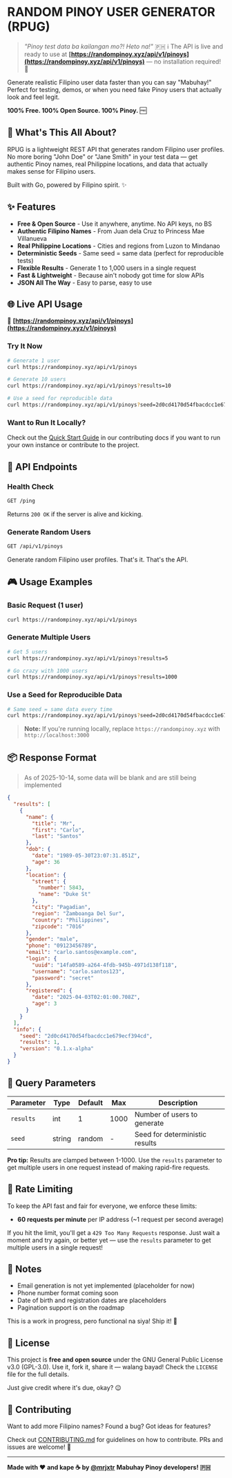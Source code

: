 # RANDOM PINOY USER GENERATOR (RPUG)

> _"Pinoy test data ba kailangan mo?! Heto na!"_ 🇵🇭
> ℹ️ The API is live and ready to use at **[https://randompinoy.xyz/api/v1/pinoys](https://randompinoy.xyz/api/v1/pinoys)** — no installation required! 🚀

Generate realistic Filipino user data faster than you can say "Mabuhay!" Perfect for testing, demos, or when you need fake Pinoy users that actually look and feel legit.

**100% Free. 100% Open Source. 100% Pinoy.** 🆓

## 🎯 What's This All About?

RPUG is a lightweight REST API that generates random Filipino user profiles. No more boring "John Doe" or "Jane Smith" in your test data — get authentic Pinoy names, real Philippine locations, and data that actually makes sense for Filipino users.

Built with Go, powered by Filipino spirit. ✨

## ✨ Features

- **Free & Open Source** - Use it anywhere, anytime. No API keys, no BS
- **Authentic Filipino Names** - From Juan dela Cruz to Princess Mae Villanueva
- **Real Philippine Locations** - Cities and regions from Luzon to Mindanao
- **Deterministic Seeds** - Same seed = same data (perfect for reproducible tests)
- **Flexible Results** - Generate 1 to 1,000 users in a single request
- **Fast & Lightweight** - Because ain't nobody got time for slow APIs
- **JSON All The Way** - Easy to parse, easy to use

## 🌐 Live API Usage

🔗 **[https://randompinoy.xyz/api/v1/pinoys](https://randompinoy.xyz/v1/pinoys)**

### Try It Now

```bash
# Generate 1 user
curl https://randompinoy.xyz/api/v1/pinoys

# Generate 10 users
curl https://randompinoy.xyz/api/v1/pinoys?results=10

# Use a seed for reproducible data
curl https://randompinoy.xyz/api/v1/pinoys?seed=2d0cd4170d54fbacdcc1e679ecf394cd
```

### Want to Run It Locally?

Check out the [Quick Start Guide](CONTRIBUTING.md#🛠️-development-setup) in our contributing docs if you want to run your own instance or contribute to the project.

## 📡 API Endpoints

### Health Check

```bash
GET /ping
```

Returns `200 OK` if the server is alive and kicking.

### Generate Random Users

```bash
GET /api/v1/pinoys
```

Generate random Filipino user profiles. That's it. That's the API.

## 🎮 Usage Examples

### Basic Request (1 user)

```bash
curl https://randompinoy.xyz/api/v1/pinoys
```

### Generate Multiple Users

```bash
# Get 5 users
curl https://randompinoy.xyz/api/v1/pinoys?results=5

# Go crazy with 1000 users
curl https://randompinoy.xyz/api/v1/pinoys?results=1000
```

### Use a Seed for Reproducible Data

```bash
# Same seed = same data every time
curl https://randompinoy.xyz/api/v1/pinoys?seed=2d0cd4170d54fbacdcc1e679ecf394cd
```

> **Note:** If you're running locally, replace `https://randompinoy.xyz` with `http://localhost:3000`

## 📦 Response Format

> As of 2025-10-14, some data will be blank and are still being implemented

```json
{
  "results": [
    {
      "name": {
        "title": "Mr",
        "first": "Carlo",
        "last": "Santos"
      },
      "dob": {
        "date": "1989-05-30T23:07:31.851Z",
        "age": 36
      },
      "location": {
        "street": {
          "number": 5843,
          "name": "Duke St"
        },
        "city": "Pagadian",
        "region": "Zamboanga Del Sur",
        "country": "Philippines",
        "zipcode": "7016"
      },
      "gender": "male",
      "phone": "09123456789",
      "email": "carlo.santos@example.com",
      "login": {
        "uuid": "14fa0589-a264-4fdb-945b-4971d138f118",
        "username": "carlo.santos123",
        "password": "secret"
      },
      "registered": {
        "date": "2025-04-03T02:01:00.708Z",
        "age": 3
      }
    }
  ],
  "info": {
    "seed": "2d0cd4170d54fbacdcc1e679ecf394cd",
    "results": 1,
    "version": "0.1.x-alpha"
  }
}
```

## 🔧 Query Parameters

| Parameter | Type   | Default | Max  | Description                    |
| --------- | ------ | ------- | ---- | ------------------------------ |
| `results` | int    | 1       | 1000 | Number of users to generate    |
| `seed`    | string | random  | -    | Seed for deterministic results |

**Pro tip:** Results are clamped between 1-1000. Use the `results` parameter to get multiple users in one request instead of making rapid-fire requests.

## 🚦 Rate Limiting

To keep the API fast and fair for everyone, we enforce these limits:

- **60 requests per minute** per IP address (~1 request per second average)

If you hit the limit, you'll get a `429 Too Many Requests` response. Just wait a moment and try again, or better yet — use the `results` parameter to get multiple users in a single request!

## 📝 Notes

- Email generation is not yet implemented (placeholder for now)
- Phone number format coming soon
- Date of birth and registration dates are placeholders
- Pagination support is on the roadmap

This is a work in progress, pero functional na siya! Ship it! 🚢

## 📄 License

This project is **free and open source** under the GNU General Public License v3.0 (GPL-3.0). Use it, fork it, share it — walang bayad! Check the `LICENSE` file for the full details.

Just give credit where it's due, okay? 😉

## 🤝 Contributing

Want to add more Filipino names? Found a bug? Got ideas for features?

Check out [CONTRIBUTING.md](CONTRIBUTING.md) for guidelines on how to contribute. PRs and issues are welcome! 🙏

---

**Made with ❤️ and kape ☕ by [@mrjxtr](https://mrjxtr.dev)**
**Mabuhay Pinoy developers! 🇵🇭**
